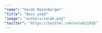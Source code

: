 ```yaml
---
"name": "Sarah Rainsberger"
"title": "Docs Lead"
"image": "authors/sarah.png"
"twitter": "https://twitter.com/sarah11918"
---
```

